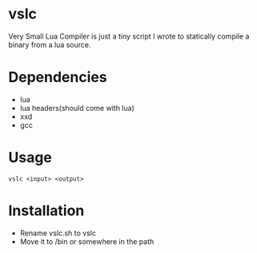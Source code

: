 # vslc
Very Small Lua Compiler is just a tiny script I wrote to statically compile a binary from a lua source.

# Dependencies
- lua
- lua headers(should come with lua)
- xxd
- gcc

# Usage
```
vslc <input> <output>
```

# Installation
- Rename vslc.sh to vslc
- Move it to /bin or somewhere in the path

